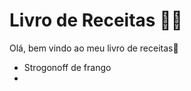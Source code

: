 # Livro de Receitas :woman_cook:

Olá, bem vindo ao meu livro de receitas:cookie:

- Strogonoff de frango
- 
